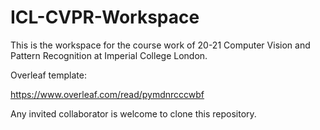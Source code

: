 # ICL-CVPR-Workspace
This is the workspace for the course work of 20-21 Computer Vision and Pattern Recognition at Imperial College London.

Overleaf template:

https://www.overleaf.com/read/pymdnrcccwbf

Any invited collaborator is welcome to clone this repository.
